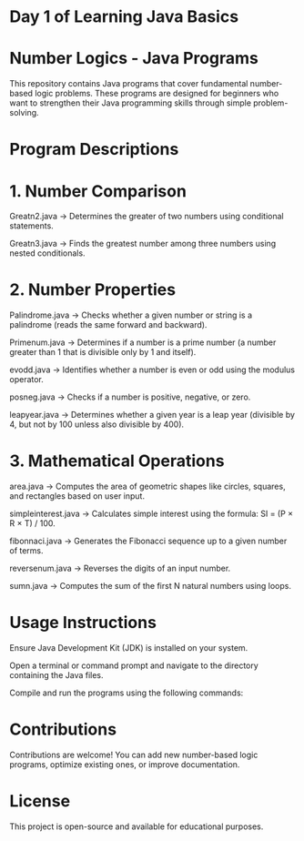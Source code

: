 # Day 1 of Learning Java Basics

# Number Logics - Java Programs

This repository contains Java programs that cover fundamental number-based logic problems. These programs are designed for beginners who want to strengthen their Java programming skills through simple problem-solving.

# Program Descriptions

# 1. Number Comparison

Greatn2.java → Determines the greater of two numbers using conditional statements.

Greatn3.java → Finds the greatest number among three numbers using nested conditionals.

# 2. Number Properties

Palindrome.java → Checks whether a given number or string is a palindrome (reads the same forward and backward).

Primenum.java → Determines if a number is a prime number (a number greater than 1 that is divisible only by 1 and itself).

evodd.java → Identifies whether a number is even or odd using the modulus operator.

posneg.java → Checks if a number is positive, negative, or zero.

leapyear.java → Determines whether a given year is a leap year (divisible by 4, but not by 100 unless also divisible by 400).

# 3. Mathematical Operations

area.java → Computes the area of geometric shapes like circles, squares, and rectangles based on user input.

simpleinterest.java → Calculates simple interest using the formula: SI = (P × R × T) / 100.

fibonnaci.java → Generates the Fibonacci sequence up to a given number of terms.

reversenum.java → Reverses the digits of an input number.

sumn.java → Computes the sum of the first N natural numbers using loops.


# Usage Instructions

Ensure Java Development Kit (JDK) is installed on your system.

Open a terminal or command prompt and navigate to the directory containing the Java files.

Compile and run the programs using the following commands:


# Contributions

Contributions are welcome! You can add new number-based logic programs, optimize existing ones, or improve documentation.

# License

This project is open-source and available for educational purposes.
